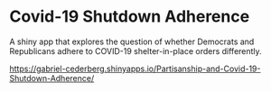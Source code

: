 # Covid-19 Shutdown Adherence

A shiny app that explores the question of whether Democrats and Republicans adhere to COVID-19 shelter-in-place orders differently.

https://gabriel-cederberg.shinyapps.io/Partisanship-and-Covid-19-Shutdown-Adherence/
